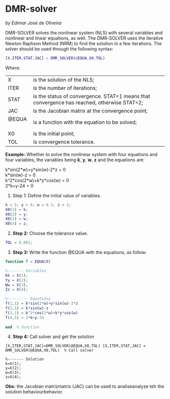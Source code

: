 # DMR-solver

*by Edimar José de Oliveira*

DMR-SOLVER solves the nonlinear system (NLS) with several variables and nonlinear and linear equations, as well. The DMR-SOLVER uses the iterative Newton Raphson Method (NRM) to find the solution in a few iterations.
The solver should be used through the following syntax:

```matlab
[X,ITER,STAT,JAC] = DMR_SOLVER(@EQUA,X0,TOL)
```

Where:

|      |  |
| :---        |    :----   |
| X	|is the solution of the NLS;
| ITER |	is the number of iterations;
| STAT |	is the status of convergence. STAT=1 means that convergence has reached, otherwise STAT=2;
| JAC |	is the Jacobian matrix at the convergence point;
| @EQUA &nbsp; |	is a function with the equation to be solved;
| X0 |	is the initial point;
| TOL |	is convergence tolerance.

**Example:**  Whether to solve the nonlinear system with four equations and four variables, the variables being **k**, **y**, **w**, **z** and the equations are:

k\*sin(2\*w)+y\*sin(w)-2\*z = 0 \
k\*sin⁡(w)-z = 0 \
k^2\*cos⁡(2\*w)+k\*y\*cos⁡(w) = 0 \
2\*k+y-24 = 0                       

1. Step 1: Define the initial value of variables.

```matlab
k = 5; y = 6; w = 0.1; z = 1;
X0(1) = k;
X0(2) = y;
X0(3) = w;
X0(4) = z;
```

2. **Step 2:** Choose the tolerance value. 

```matlab
TOL = 0.001;
```

3. **Step 3:** Write the function @EQUA with the equations, as follow:

```matlab
function f = EQUA(X)

%------- Variables
Kk = X(1);  
Yy = X(2);
Ww = X(3);
Zz = X(4);

%--------- Equations
f(1,1) = k*sin(2*w)+y*sin(w)-2*z
f(2,1) = k*sin(w)-z                                                  
f(3,1) = k^2*cos(2*w)+k*y*cos(w)        
f(4,1) = 2*k+y-24
                                    
end  % function
```

4. **Step 4:** Call solver and get the solution

```
[X,ITER,STAT,JAC]=DMR_SOLVER(@EQUA,X0,TOL) [X,ITER,STAT,JAC] = DMR_SOLVER(@EQUA,X0,TOL)  % Call solver

%------- Solution
k=X(1);  
y=X(2);
w=X(3);
z=X(4);
```

**Obs:** the Jacobian matrizmatrix (JAC) can be used to analiseanalyze teh the solution behaviourbehavior.
